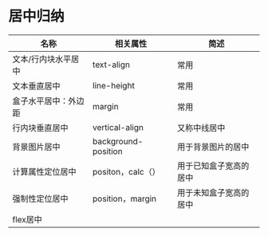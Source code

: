 # 居中归纳

| 名称                 | 相关属性            | 简述                   |
| -------------------- | ------------------- | ---------------------- |
| 文本/行内块水平居中  | text-align          | 常用                   |
| 文本垂直居中         | line-height         | 常用                   |
| 盒子水平居中：外边距 | margin              | 常用                   |
| 行内块垂直居中       | vertical-align      | 又称中线居中           |
| 背景图片居中         | background-position | 用于背景图片的居中     |
| 计算属性定位居中     | positon，calc（）   | 用于已知盒子宽高的居中 |
| 强制性定位居中       | position，margin    | 用于未知盒子宽高的居中 |
| flex居中             |                     |                        |


